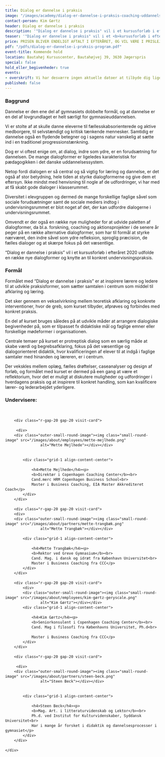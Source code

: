 ```yaml
---
title: Dialog er dannelse i praksis
image: "/images/academy/dialog-er-dannelse-i-praksis-coaching-uddannelse.jpg"
contact-person: Kim Gørtz
header: Dialog er dannelse i praksis
description: '"Dialog er dannelse i praksis" vil i et kursusforløb i efteråret 2020 udfolde en række nye dialogformer og knytte an til konkret undervisningspraksis.'
teaser: '"Dialog er dannelse i praksis" vil i et <b>kursusforløb i efteråret 2020</b> udfolde en række nye dialogformer og knytte an til konkret undervisningspraksis.'
price: PRISEN BLIVER ENDELIGT AFTALT I EFTERÅRET, OG VIL VÆRE I PRISLEJET 12.000 KR. PR. DELTAGER
pdf: "/pdfs/dialog-er-dannelse-i-praksis-program.pdf"
event-title: Kommende hold
location: Bautahøj Kursuscenter, Bautahøjvej 39, 3630 Jægerspris
special: false
hold_eller_begivenheder: true
events:
- overskrift: Vi har desværre ingen aktuelle datoer at tilbyde dig lige nu. Kontakt os meget gerne for mere information på info@copenhagencoaching.dk
published: false
---
```


### Baggrund

Dannelse er den ene del af gymnasiets
dobbelte formål, og at dannelse er en del af
lovgrundlaget er helt særligt for
gymnasieuddannelsen.


Vi er stolte af at skulle danne eleverne til
fællesskabsorienterede og aktive
medborgere, til selvstændigt og kritisk
tænkende mennesker. Samtidig er dannelse
også en flydende betegner og i sagens natur
vanskelig at sætte ind i en traditionel
progressionstænkning.


Dog er vi oftest enige om, at dialog, indre
som ydre, er en forudsætning for dannelsen.
De mange dialogformer er ligeledes
karakteristisk for pædagogikken i det
danske uddannelsessystem.


Netop fordi dialogen er så central og så
vigtig for læring og dannelse, er det også af
stor betydning, hele tiden at styrke
dialogformerne og give dem et eftersyn.
Ikke mindst med henvisning til nogle af de
udfordringer, vi har med at få skabt gode
dialoger i klasserummet.


Diversitet i elevgruppen og dermed de
mange forskellige faglige såvel som
sociale forudsætninger samt de sociale
mediers indtog i undervisningsrummet er
blot noget af det, der kan udfordre
dialogerne i undervisningsrummet.


Omvendt er der også en række nye
muligheder for at udvide paletten af
dialogformer, da bl.a. forskning, coaching
og aktionsprojekter i de senere år peger
på en række alternative dialogformer,
som har til formål at styrke nærværet,
den indre såvel som ydre refleksion,
sproglig præcision, de fælles dialoger og
at skærpe fokus på det væsentlige.


“Dialog er dannelse i praksis” vil i et
kursusforløb i efteråret 2020 udfolde en
række nye dialogformer og knytte an til
konkret undervisningspraksis.

### Formål


Formålet med “Dialog er dannelse i praksis”
er at inspirere lærere og ledere til at
udvikle praksisformer, som sætter
samtalen i centrum som middel til
afklaring og læring.


Det sker gennem en vekselvirkning
mellem teoretisk afklaring og
konkrete interventioner, hvor de greb,
som kurset tilbyder, afprøves og
forbindes med konkret praksis.


En del af kurset bruges således på at
udvikle måder at arrangere dialogiske
begivenheder på, som er tilpasset fx
didaktiske mål og faglige emner eller
forskellige mødeformer i organisationen.


Centrale temaer på kurset er protreptisk dialog som en særlig måde at skabe værdi og begrebsafklaring, fokus på det væsentlige og dialogorienteret didaktik, hvor kvalificeringen af elever til at indgå i faglige samtaler med hinanden og læreren, er i centrum.


Der vekskles mellem oplæg, fælles
drøftelser, caseanalyser og design af
forløb, og formålet med kurset er dermed
på een gang at være et reflektorium, hvor
det er muligt at diskutere muligheder og
udfordringer i hverdagens praksis og at
inspirere til konkret handling, som kan
kvalificere lærer- og lederarbejdet
yderligere.

### Undervisere:
<br>

<div class="grid-2 r-gap-20 gap-40">

        <div class="r-gap-20 gap-20 visit-card">

         <div>
        <div class="outer-small-round-image"><img class="small-round-image" src="/images/about/employees/mette-mejlhede.png"
                    alt="Mette Mejlhede"></div></div>

           
            <div class="grid-1 align-content-center">
                
                <h4>Mette Mejlhede</h4><p>
                <b>Direktør i Copenhagen Coaching Center</b><br>
                Cand.merc HRM Copenhagen Business School<br>
                Master i Business Coaching, EIA Master Akkrediteret Coach</p>
            </div>
        </div>

        <div class="r-gap-20 gap-20 visit-card">
        <div>
        <div class="outer-small-round-image"><img class="small-round-image" src="/images/about/partners/mette-trangbæk.png"
                    alt="Mette Trangbæk"></div></div>
           
            <div class="grid-1 align-content-center">
                
                <h4>Mette Trangbæk</h4><p>
                <b>Rektor ved Greve Gymnasium</b><br>
                Cand. Mag. i dansk og idræt fra København Universitet<br>
                Master i Business Coaching fra CCC</p>
            </div>
        </div>

        <div class="r-gap-20 gap-20 visit-card">
            <div>
            <div class="outer-small-round-image"><img class="small-round-image" src="/images/about/employees/kim-gørtz-geryscale.png"
                    alt="Kim Gørtz"></div></div>
            <div class="grid-1 align-content-center">
                
                <h4>Kim Gørtz</h4><p>
                <b>Seniorkonsulent i Copenhagen Coaching Center</b><br>
                Cand. Mag i filosofi fra Københavns Universitet, Ph.d<br>
                
                Master i Business Coaching fra CCC</p>
            </div>
        </div>

        <div class="r-gap-20 gap-20 visit-card">

         <div>
        <div class="outer-small-round-image"><img class="small-round-image" src="/images/about/partners/steen-beck.png"
                    alt="Steen Beck"></div></div>

           
            <div class="grid-1 align-content-center">
                
                <h4>Steen Beck</h4><p>
                <b>Mag. Art. i litteraturvidenskab og Lektor</b><br>
                Ph.d. ved Institut for Kulturvidenskaber, Syddansk Universitet<br>
                Har i mange år forsket i didaktik og dannelsesprocesser i gymnasiet</p>
            </div>
        </div>

    </div>